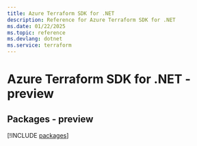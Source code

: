 ```yaml
---
title: Azure Terraform SDK for .NET
description: Reference for Azure Terraform SDK for .NET
ms.date: 01/22/2025
ms.topic: reference
ms.devlang: dotnet
ms.service: terraform
---
```

# Azure Terraform SDK for .NET - preview
## Packages - preview
[!INCLUDE [packages](terraform-index.md)]